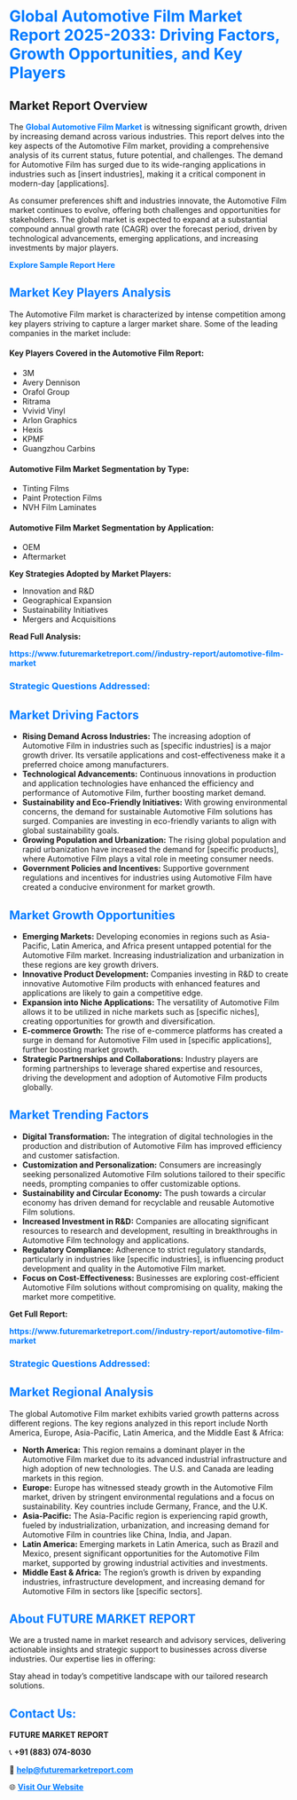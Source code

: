 <h1 style="color: #007BFF;">Global Automotive Film Market Report 2025-2033: Driving Factors, Growth Opportunities, and Key Players</h1>

<section id="overview">
<h2>Market Report Overview</h2>
<p>The <a href="https://www.futuremarketreport.com//industry-report/automotive-film-market" style="color: #007BFF; text-decoration: none;"><strong>Global Automotive Film Market</strong></a> is witnessing significant growth, driven by increasing demand across various industries. This report delves into the key aspects of the Automotive Film market, providing a comprehensive analysis of its current status, future potential, and challenges. The demand for Automotive Film has surged due to its wide-ranging applications in industries such as [insert industries], making it a critical component in modern-day [applications].</p>
<p>As consumer preferences shift and industries innovate, the Automotive Film market continues to evolve, offering both challenges and opportunities for stakeholders. The global market is expected to expand at a substantial compound annual growth rate (CAGR) over the forecast period, driven by technological advancements, emerging applications, and increasing investments by major players.</p>
</section>

<section id="overview">
<p><a href="https://www.futuremarketreport.com//request-sample/reportId=62466" style="color: #007BFF; text-decoration: none;"><strong>Explore Sample Report Here</strong></a></p>
</section>

<section id="key-players">
<h2 style="color: #007BFF;">Market Key Players Analysis</h2>
<p>The Automotive Film market is characterized by intense competition among key players striving to capture a larger market share. Some of the leading companies in the market include:</p>
<h4>Key Players Covered in the Automotive Film Report:</h4>
<ul><li>3M</li><li>Avery Dennison</li><li>Orafol Group</li><li>Ritrama</li><li>Vvivid Vinyl</li><li>Arlon Graphics</li><li>Hexis</li><li>KPMF</li><li>Guangzhou Carbins</li></ul>
<h4>Automotive Film Market Segmentation by Type:</h4>
<ul><li>Tinting Films</li><li>Paint Protection Films</li><li>NVH Film Laminates</li></ul>

<h4>Automotive Film Market Segmentation by Application:</h4>
<ul><li>OEM</li><li>Aftermarket</li></ul>
<p><strong>Key Strategies Adopted by Market Players:</strong></p>
<ul>
<li>Innovation and R&D</li>
<li>Geographical Expansion</li>
<li>Sustainability Initiatives</li>
<li>Mergers and Acquisitions</li>
</ul>
</section>

<section>
<p><strong>Read Full Analysis: </strong></p><a href="https://www.futuremarketreport.com//industry-report/automotive-film-market" style="color: #007BFF; text-decoration: none;"><strong>https://www.futuremarketreport.com//industry-report/automotive-film-market</strong></a>
<h3 style="color: #007BFF;">Strategic Questions Addressed:</h3>
</section>

<section id="driving-factors">
<h2 style="color: #007BFF;">Market Driving Factors</h2>
<ul>
<li><strong>Rising Demand Across Industries:</strong> The increasing adoption of Automotive Film in industries such as [specific industries] is a major growth driver. Its versatile applications and cost-effectiveness make it a preferred choice among manufacturers.</li>
<li><strong>Technological Advancements:</strong> Continuous innovations in production and application technologies have enhanced the efficiency and performance of Automotive Film, further boosting market demand.</li>
<li><strong>Sustainability and Eco-Friendly Initiatives:</strong> With growing environmental concerns, the demand for sustainable Automotive Film solutions has surged. Companies are investing in eco-friendly variants to align with global sustainability goals.</li>
<li><strong>Growing Population and Urbanization:</strong> The rising global population and rapid urbanization have increased the demand for [specific products], where Automotive Film plays a vital role in meeting consumer needs.</li>
<li><strong>Government Policies and Incentives:</strong> Supportive government regulations and incentives for industries using Automotive Film have created a conducive environment for market growth.</li>
</ul>
</section>

<section id="growth-opportunities">
<h2 style="color: #007BFF;">Market Growth Opportunities</h2>
<ul>
<li><strong>Emerging Markets:</strong> Developing economies in regions such as Asia-Pacific, Latin America, and Africa present untapped potential for the Automotive Film market. Increasing industrialization and urbanization in these regions are key growth drivers.</li>
<li><strong>Innovative Product Development:</strong> Companies investing in R&D to create innovative Automotive Film products with enhanced features and applications are likely to gain a competitive edge.</li>
<li><strong>Expansion into Niche Applications:</strong> The versatility of Automotive Film allows it to be utilized in niche markets such as [specific niches], creating opportunities for growth and diversification.</li>
<li><strong>E-commerce Growth:</strong> The rise of e-commerce platforms has created a surge in demand for Automotive Film used in [specific applications], further boosting market growth.</li>
<li><strong>Strategic Partnerships and Collaborations:</strong> Industry players are forming partnerships to leverage shared expertise and resources, driving the development and adoption of Automotive Film products globally.</li>
</ul>
</section>

<section id="trending-factors">
<h2 style="color: #007BFF;">Market Trending Factors</h2>
<ul>
<li><strong>Digital Transformation:</strong> The integration of digital technologies in the production and distribution of Automotive Film has improved efficiency and customer satisfaction.</li>
<li><strong>Customization and Personalization:</strong> Consumers are increasingly seeking personalized Automotive Film solutions tailored to their specific needs, prompting companies to offer customizable options.</li>
<li><strong>Sustainability and Circular Economy:</strong> The push towards a circular economy has driven demand for recyclable and reusable Automotive Film solutions.</li>
<li><strong>Increased Investment in R&D:</strong> Companies are allocating significant resources to research and development, resulting in breakthroughs in Automotive Film technology and applications.</li>
<li><strong>Regulatory Compliance:</strong> Adherence to strict regulatory standards, particularly in industries like [specific industries], is influencing product development and quality in the Automotive Film market.</li>
<li><strong>Focus on Cost-Effectiveness:</strong> Businesses are exploring cost-efficient Automotive Film solutions without compromising on quality, making the market more competitive.</li>
</ul>
</section>

<section>
<p><strong>Get Full Report: </strong></p><a href="https://www.futuremarketreport.com//industry-report/automotive-film-market" style="color: #007BFF; text-decoration: none;"><strong>https://www.futuremarketreport.com//industry-report/automotive-film-market</strong></a>
<h3 style="color: #007BFF;">Strategic Questions Addressed:</h3>
</section>


<section id="regional-analysis">
<h2 style="color: #007BFF;">Market Regional Analysis</h2>
<p>The global Automotive Film market exhibits varied growth patterns across different regions. The key regions analyzed in this report include North America, Europe, Asia-Pacific, Latin America, and the Middle East & Africa:</p>
<ul>
<li><strong>North America:</strong> This region remains a dominant player in the Automotive Film market due to its advanced industrial infrastructure and high adoption of new technologies. The U.S. and Canada are leading markets in this region.</li>
<li><strong>Europe:</strong> Europe has witnessed steady growth in the Automotive Film market, driven by stringent environmental regulations and a focus on sustainability. Key countries include Germany, France, and the U.K.</li>
<li><strong>Asia-Pacific:</strong> The Asia-Pacific region is experiencing rapid growth, fueled by industrialization, urbanization, and increasing demand for Automotive Film in countries like China, India, and Japan.</li>
<li><strong>Latin America:</strong> Emerging markets in Latin America, such as Brazil and Mexico, present significant opportunities for the Automotive Film market, supported by growing industrial activities and investments.</li>
<li><strong>Middle East & Africa:</strong> The region’s growth is driven by expanding industries, infrastructure development, and increasing demand for Automotive Film in sectors like [specific sectors].</li>
</ul>
</section>

<footer>
<h2 style="color: #007BFF;">About FUTURE MARKET REPORT</h2>
<p>We are a trusted name in market research and advisory services, delivering actionable insights and strategic support to businesses across diverse industries. Our expertise lies in offering:</p>

<p>Stay ahead in today’s competitive landscape with our tailored research solutions.</p>

<h2 style="color: #007BFF;">Contact Us:</h2>
<p><strong>FUTURE MARKET REPORT</strong></p>
<p>📞 <strong>+91 (883) 074-8030</strong></p>
<p>📧 <strong><a href="mailto:help@futuremarketreport.com" style="color: #007BFF;">help@futuremarketreport.com</a></strong></p>
<p>🌐 <strong><a href="https://www.futuremarketreport.com/" style="color: #007BFF;">Visit Our Website</a></strong></p>
</footer>